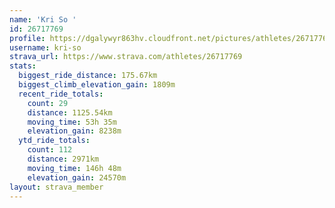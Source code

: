 ```yaml
---
name: 'Kri So '
id: 26717769
profile: https://dgalywyr863hv.cloudfront.net/pictures/athletes/26717769/7761026/14/large.jpg
username: kri-so
strava_url: https://www.strava.com/athletes/26717769
stats:
  biggest_ride_distance: 175.67km
  biggest_climb_elevation_gain: 1809m
  recent_ride_totals:
    count: 29
    distance: 1125.54km
    moving_time: 53h 35m
    elevation_gain: 8238m
  ytd_ride_totals:
    count: 112
    distance: 2971km
    moving_time: 146h 48m
    elevation_gain: 24570m
layout: strava_member
--- 
```

